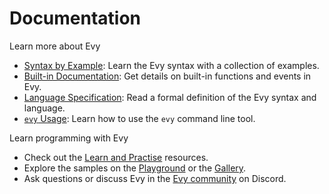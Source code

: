 # Documentation

Learn more about Evy

- [Syntax by Example](syntax_by_example.md): Learn the Evy syntax with a collection of examples.
- [Built-in Documentation](builtins.md): Get details on built-in functions and events in Evy.
- [Language Specification](spec.md): Read a formal definition of the Evy syntax and language.
- [`evy` Usage](usage.md): Learn how to use the `evy` command line tool.

Learn programming with Evy

- Check out the [Learn and Practise] resources.
- Explore the samples on the [Playground] or the [Gallery].
- Ask questions or discuss Evy in the [Evy community] on Discord.

[Learn and Practise]: https://github.com/evylang/evy/wiki
[Playground]: https://play.evy.dev
[Gallery]: https://github.com/evylang/evy/wiki/gallery
[Evy community]: https://evy.dev/discord
